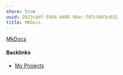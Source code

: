 ```yaml
---
share: true
uuid: 2023c4df-936d-4d08-98ac-f97c4b63c632
title: MKDocs
---
```

[MkDocs](https://www.mkdocs.org/)

#### Backlinks

* [My Projects](/e76c8ac9-69f3-477f-8015-556e83738432)